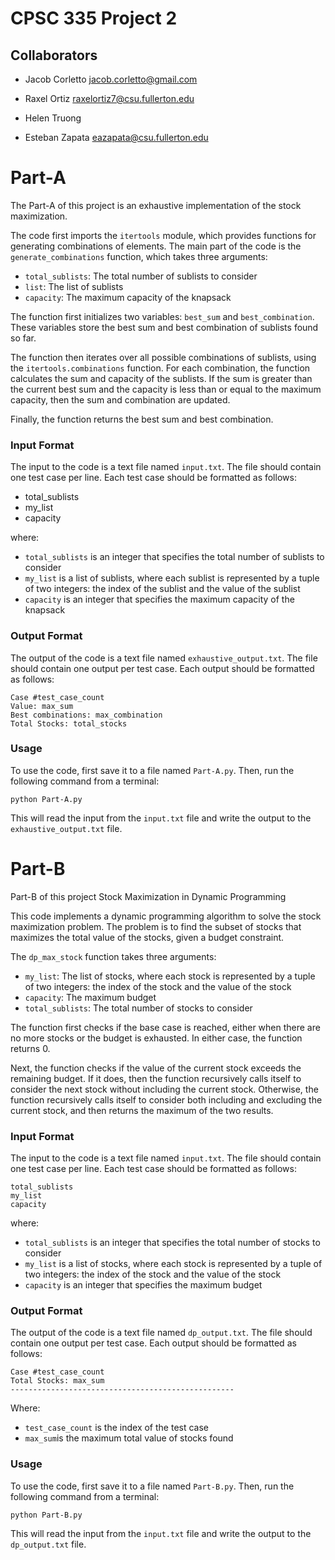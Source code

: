 # CPSC 335 Project 2
## Collaborators
- Jacob Corletto jacob.corletto@gmail.com

- Raxel Ortiz raxelortiz7@csu.fullerton.edu

- Helen Truong 

- Esteban Zapata eazapata@csu.fullerton.edu



# Part-A

The Part-A of this project is an exhaustive implementation of the stock maximization.

The code first imports the `itertools` module, which provides functions for generating combinations of elements. The main part of the code is the `generate_combinations` function, which takes three arguments:

* `total_sublists`: The total number of sublists to consider
* `list`: The list of sublists
* `capacity`: The maximum capacity of the knapsack

The function first initializes two variables: `best_sum` and `best_combination`. These variables store the best sum and best combination of sublists found so far.

The function then iterates over all possible combinations of sublists, using the `itertools.combinations` function. For each combination, the function calculates the sum and capacity of the sublists. If the sum is greater than the current best sum and the capacity is less than or equal to the maximum capacity, then the sum and combination are updated.

Finally, the function returns the best sum and best combination.

### Input Format

The input to the code is a text file named `input.txt`. The file should contain one test case per line. Each test case should be formatted as follows:


- total_sublists
- my_list
- capacity


where:

* `total_sublists` is an integer that specifies the total number of sublists to consider
* `my_list` is a list of sublists, where each sublist is represented by a tuple of two integers: the index of the sublist and the value of the sublist
* `capacity` is an integer that specifies the maximum capacity of the knapsack

### Output Format

The output of the code is a text file named `exhaustive_output.txt`. The file should contain one output per test case. Each output should be formatted as follows:

```
Case #test_case_count
Value: max_sum
Best combinations: max_combination
Total Stocks: total_stocks
```

### Usage

To use the code, first save it to a file named `Part-A.py`. Then, run the following command from a terminal:

```python Part-A.py```

This will read the input from the `input.txt` file and write the output to the `exhaustive_output.txt` file.


# Part-B 

Part-B of this project Stock Maximization in Dynamic Programming

This code implements a dynamic programming algorithm to solve the stock maximization problem. The problem is to find the subset of stocks that maximizes the total value of the stocks, given a budget constraint.

The `dp_max_stock` function takes three arguments:

* `my_list`: The list of stocks, where each stock is represented by a tuple of two integers: the index of the stock and the value of the stock
* `capacity`: The maximum budget
* `total_sublists`: The total number of stocks to consider

The function first checks if the base case is reached, either when there are no more stocks or the budget is exhausted. In either case, the function returns 0.

Next, the function checks if the value of the current stock exceeds the remaining budget. If it does, then the function recursively calls itself to consider the next stock without including the current stock. Otherwise, the function recursively calls itself to consider both including and excluding the current stock, and then returns the maximum of the two results.

### Input Format

The input to the code is a text file named `input.txt`. The file should contain one test case per line. Each test case should be formatted as follows:


```
total_sublists
my_list
capacity
```

where:

- `total_sublists` is an integer that specifies the total number of stocks to consider
- `my_list` is a list of stocks, where each stock is represented by a tuple of two integers: the index of the stock and the value of the stock
- `capacity` is an integer that specifies the maximum budget

### Output Format

The output of the code is a text file named `dp_output.txt`. The file should contain one output per test case. Each output should be formatted as follows:

```
Case #test_case_count
Total Stocks: max_sum
--------------------------------------------------
```

Where:

- `test_case_count` is the index of the test case
- `max_sum`is the maximum total value of stocks found

### Usage

To use the code, first save it to a file named `Part-B.py`. Then, run the following command from a terminal:

```python Part-B.py```

This will read the input from the `input.txt` file and write the output to the `dp_output.txt` file.